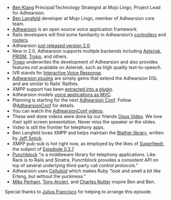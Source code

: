 * [Ben Klang](https://twitter.com/#!/bklang) Principal/Technology Strategist at Mojo Lingo, Project Lead for Adhearsion.
* [Ben Langfeld](https://twitter.com/#!/benlangfeld) developer at Mojo Lingo, member of Adhearsion core team.
* [Adhearsion](http://adhearsion.com/) is an open source voice application framework.
* Rails developers will find some familiarity in Adhearsion’s [controllers](http://adhearsion.com/docs/call-controllers) and [routers](http://adhearsion.com/docs/routing).
* Adhearsion [just released version 2.0](http://mojolingo.com/blog/2012/adhearsion-2-0-its-aliiiive/).
* New in 2.0, Adhearsion supports multiple backends including [Asterisk](http://asterisk.org/), [PRISM](http://voxeolabs.com/prism), [Tropo](https://www.tropo.com/), and others.
* [Tropo](https://www.tropo.com/) underwrites the development of Adhearsion and also provides features not available on Asterisk, such as high quality text-to-speech.
* IVR stands for [Interactive Voice Response](http://en.wikipedia.org/wiki/Interactive_voice_response).
* [Adhearsion plugins](http://adhearsion.com/docs/plugins) are simply gems that extend the Adhearsion DSL and are similar to Rails’ Railties.
* XMPP support has been [extracted into a plugin](https://github.com/adhearsion/adhearsion-xmpp).
* Adhearsion models [voice applications as MVC](http://adhearsion.com/docs/call-controllers).
* Planning is starting for the next [Adhearsion Conf](http://adhearsion.com/conference). Follow @[AdhearsionConf](https://twitter.com/#!/adhearsionconf) for details.
* You can watch the [AdhearsionConf videos](http://vimeo.com/adhearsion).
* These well done videos were done by our friends [Opus Video](http://opusvideoproductions.com/). We love their split screen presentation. Never miss the speaker or the slides.
* Video is still the frontier for telephony apps.
* Ben Langfeld loves XMPP and helps maintain the [Blather library](http://sprsquish.github.com/blather/), written by [Jeff Smick](https://twitter.com/sprsquish).
* XMPP pub-sub is hot right now, as employed by the likes of [Superfeedr](http://superfeedr.com/documentation#xmpp_pubsub), the subject of [Episdode 0.3.7](http://thechangelog.com/post/1249379846/episode-0-3-7-pubsubhubbub-with-superfeedrs-julien-genes).
* [Punchblock](https://github.com/adhearsion/punchblock) “is a middleware library for telephony applications. Like Rack is to Rails and Sinatra, Punchblock provides a consistent API on top of several underlying third-party call control protocols.”
* Adhearsion uses [Celluloid](https://github.com/celluloid/celluloid/) which makes Ruby “look and smell a bit like Erlang, but without the yuckiness.”
* [_Mike_ Perham](https://twitter.com/mperham), [Tony Arcieri](https://github.com/tarcieri), and [Charles Nutter](https://twitter.com/headius) inspire Ben and Ben.

Special thanks to [Julius Francisco](http://twitter.com/baldrailers) for helping to arrange this episode.